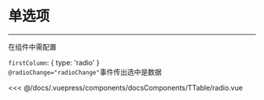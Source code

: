 # 单选项

---

<common-code-format description="在组件中需配置：firstColumn: { type: 'index', label: '序列' }">
  <docsComponents-TTable-radio slot="source"></docsComponents-TTable-radio>
在组件中需配置

`firstColumn`: { type: 'radio' }<br/>
`@radioChange="radioChange"`事件传出选中是数据

<<< @/docs/.vuepress/components/docsComponents/TTable/radio.vue

</common-code-format>
